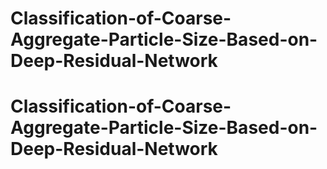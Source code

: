 # Classification-of-Coarse-Aggregate-Particle-Size-Based-on-Deep-Residual-Network
# Classification-of-Coarse-Aggregate-Particle-Size-Based-on-Deep-Residual-Network
